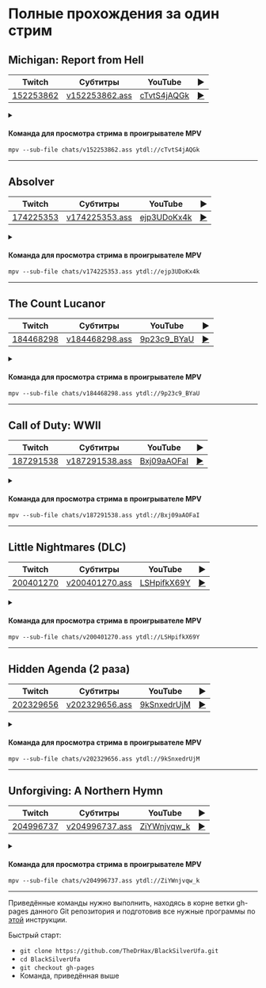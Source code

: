 <!-- video.js -->
<link href="https://cdnjs.cloudflare.com/ajax/libs/video.js/6.3.3/video-js.css" rel="stylesheet">
<script src="https://cdnjs.cloudflare.com/ajax/libs/video.js/6.3.3/video.js"></script>
<!-- videojs-youtube -->
<script src="https://cdnjs.cloudflare.com/ajax/libs/videojs-youtube/2.4.1/Youtube.js"></script>
<!-- libjass -->
<link href="https://cdn.jsdelivr.net/npm/libjass@0.11.0/libjass.css" rel="stylesheet">
<script src="https://cdn.jsdelivr.net/npm/libjass@0.11.0/libjass.js"></script>
<!-- videojs-ass -->
<link href="https://cdn.jsdelivr.net/npm/videojs-ass@0.8.0/src/videojs.ass.css" rel="stylesheet">
<script src="https://cdn.jsdelivr.net/npm/videojs-ass@0.8.0/src/videojs.ass.js"></script>
<!-- videojs-resolution-switcher -->
<script src="https://cdn.jsdelivr.net/npm/videojs-resolution-switcher@0.4.2/lib/videojs-resolution-switcher.min.js"></script>

<script>
function createPlayer(id, youtube, twitch) {
  videojs(id, {
    controls: true,
    nativeControlsForTouch: false,
    width: 640,
    height: 360,
    fluid: true,
    plugins: {
      ass: {
        src: ["../chats/v" + twitch + ".ass"],
        delay: -0.1,
      },
      videoJsResolutionSwitcher: {
        default: 'high',
        dynamicLabel: true
      }
    },
    techOrder: ["youtube"],
    sources: [{
      "type": "video/youtube",
      "src": "https://www.youtube.com/watch?v=" + youtube
    }]
  });
}
</script>

# Полные прохождения за один стрим

## Michigan: Report from Hell

| Twitch | Субтитры | YouTube | ▶ |
| ------ | -------- | ------- | - |
| [152253862](https://www.twitch.tv/videos/152253862) | [v152253862.ass](../chats/v152253862.ass) | [cTvtS4jAQGk](https://www.youtube.com/watch?v=cTvtS4jAQGk) | <a href="/src/player.html?v=cTvtS4jAQGk&s=152253862" onclick="return openPlayer152253862()">▶</a> |

<script>
  function openPlayer152253862() {
    createPlayer("player-cTvtS4jAQGk", "cTvtS4jAQGk", "152253862");
    document.getElementById("spoiler-cTvtS4jAQGk").click();
    return false;
  }
</script>

<details>
  <summary id="spoiler-cTvtS4jAQGk"></summary>

  <div class="player-wrapper" style="margin-top: 32px">
    <video
      id="player-cTvtS4jAQGk"
      class="video-js vjs-default-skin vjs-big-play-centered" />
  </div>
</details>

#### Команда для просмотра стрима в проигрывателе MPV

```
mpv --sub-file chats/v152253862.ass ytdl://cTvtS4jAQGk
```
----
## Absolver

| Twitch | Субтитры | YouTube | ▶ |
| ------ | -------- | ------- | - |
| [174225353](https://www.twitch.tv/videos/174225353) | [v174225353.ass](../chats/v174225353.ass) | [ejp3UDoKx4k](https://www.youtube.com/watch?v=ejp3UDoKx4k) | <a href="/src/player.html?v=ejp3UDoKx4k&s=174225353" onclick="return openPlayer174225353()">▶</a> |

<script>
  function openPlayer174225353() {
    createPlayer("player-ejp3UDoKx4k", "ejp3UDoKx4k", "174225353");
    document.getElementById("spoiler-ejp3UDoKx4k").click();
    return false;
  }
</script>

<details>
  <summary id="spoiler-ejp3UDoKx4k"></summary>

  <div class="player-wrapper" style="margin-top: 32px">
    <video
      id="player-ejp3UDoKx4k"
      class="video-js vjs-default-skin vjs-big-play-centered" />
  </div>
</details>

#### Команда для просмотра стрима в проигрывателе MPV

```
mpv --sub-file chats/v174225353.ass ytdl://ejp3UDoKx4k
```
----
## The Count Lucanor

| Twitch | Субтитры | YouTube | ▶ |
| ------ | -------- | ------- | - |
| [184468298](https://www.twitch.tv/videos/184468298) | [v184468298.ass](../chats/v184468298.ass) | [9p23c9_BYaU](https://www.youtube.com/watch?v=9p23c9_BYaU) | <a href="/src/player.html?v=9p23c9_BYaU&s=184468298" onclick="return openPlayer184468298()">▶</a> |

<script>
  function openPlayer184468298() {
    createPlayer("player-9p23c9_BYaU", "9p23c9_BYaU", "184468298");
    document.getElementById("spoiler-9p23c9_BYaU").click();
    return false;
  }
</script>

<details>
  <summary id="spoiler-9p23c9_BYaU"></summary>

  <div class="player-wrapper" style="margin-top: 32px">
    <video
      id="player-9p23c9_BYaU"
      class="video-js vjs-default-skin vjs-big-play-centered" />
  </div>
</details>

#### Команда для просмотра стрима в проигрывателе MPV

```
mpv --sub-file chats/v184468298.ass ytdl://9p23c9_BYaU
```
----
## Call of Duty: WWII

| Twitch | Субтитры | YouTube | ▶ |
| ------ | -------- | ------- | - |
| [187291538](https://www.twitch.tv/videos/187291538) | [v187291538.ass](../chats/v187291538.ass) | [Bxj09aAOFaI](https://www.youtube.com/watch?v=Bxj09aAOFaI) | <a href="/src/player.html?v=Bxj09aAOFaI&s=187291538" onclick="return openPlayer187291538()">▶</a> |

<script>
  function openPlayer187291538() {
    createPlayer("player-Bxj09aAOFaI", "Bxj09aAOFaI", "187291538");
    document.getElementById("spoiler-Bxj09aAOFaI").click();
    return false;
  }
</script>

<details>
  <summary id="spoiler-Bxj09aAOFaI"></summary>

  <div class="player-wrapper" style="margin-top: 32px">
    <video
      id="player-Bxj09aAOFaI"
      class="video-js vjs-default-skin vjs-big-play-centered" />
  </div>
</details>

#### Команда для просмотра стрима в проигрывателе MPV

```
mpv --sub-file chats/v187291538.ass ytdl://Bxj09aAOFaI
```
----
## Little Nightmares (DLC)

| Twitch | Субтитры | YouTube | ▶ |
| ------ | -------- | ------- | - |
| [200401270](https://www.twitch.tv/videos/200401270) | [v200401270.ass](../chats/v200401270.ass) | [LSHpifkX69Y](https://www.youtube.com/watch?v=LSHpifkX69Y) | <a href="/src/player.html?v=LSHpifkX69Y&s=200401270" onclick="return openPlayer200401270()">▶</a> |

<script>
  function openPlayer200401270() {
    createPlayer("player-LSHpifkX69Y", "LSHpifkX69Y", "200401270");
    document.getElementById("spoiler-LSHpifkX69Y").click();
    return false;
  }
</script>

<details>
  <summary id="spoiler-LSHpifkX69Y"></summary>

  <div class="player-wrapper" style="margin-top: 32px">
    <video
      id="player-LSHpifkX69Y"
      class="video-js vjs-default-skin vjs-big-play-centered" />
  </div>
</details>

#### Команда для просмотра стрима в проигрывателе MPV

```
mpv --sub-file chats/v200401270.ass ytdl://LSHpifkX69Y
```
----
## Hidden Agenda (2 раза)

| Twitch | Субтитры | YouTube | ▶ |
| ------ | -------- | ------- | - |
| [202329656](https://www.twitch.tv/videos/202329656) | [v202329656.ass](../chats/v202329656.ass) | [9kSnxedrUjM](https://www.youtube.com/watch?v=9kSnxedrUjM) | <a href="/src/player.html?v=9kSnxedrUjM&s=202329656" onclick="return openPlayer202329656()">▶</a> |

<script>
  function openPlayer202329656() {
    createPlayer("player-9kSnxedrUjM", "9kSnxedrUjM", "202329656");
    document.getElementById("spoiler-9kSnxedrUjM").click();
    return false;
  }
</script>

<details>
  <summary id="spoiler-9kSnxedrUjM"></summary>

  <div class="player-wrapper" style="margin-top: 32px">
    <video
      id="player-9kSnxedrUjM"
      class="video-js vjs-default-skin vjs-big-play-centered" />
  </div>
</details>

#### Команда для просмотра стрима в проигрывателе MPV

```
mpv --sub-file chats/v202329656.ass ytdl://9kSnxedrUjM
```
----
## Unforgiving: A Northern Hymn

| Twitch | Субтитры | YouTube | ▶ |
| ------ | -------- | ------- | - |
| [204996737](https://www.twitch.tv/videos/204996737) | [v204996737.ass](../chats/v204996737.ass) | [ZiYWnjvqw_k](https://www.youtube.com/watch?v=ZiYWnjvqw_k) | <a href="/src/player.html?v=ZiYWnjvqw_k&s=204996737" onclick="return openPlayer204996737()">▶</a> |

<script>
  function openPlayer204996737() {
    createPlayer("player-ZiYWnjvqw_k", "ZiYWnjvqw_k", "204996737");
    document.getElementById("spoiler-ZiYWnjvqw_k").click();
    return false;
  }
</script>

<details>
  <summary id="spoiler-ZiYWnjvqw_k"></summary>

  <div class="player-wrapper" style="margin-top: 32px">
    <video
      id="player-ZiYWnjvqw_k"
      class="video-js vjs-default-skin vjs-big-play-centered" />
  </div>
</details>

#### Команда для просмотра стрима в проигрывателе MPV

```
mpv --sub-file chats/v204996737.ass ytdl://ZiYWnjvqw_k
```
----

Приведённые команды нужно выполнить, находясь в корне ветки gh-pages данного Git репозитория и подготовив все нужные программы по [этой](../tutorials/watch-online.md) инструкции.

Быстрый старт:
* `git clone https://github.com/TheDrHax/BlackSilverUfa.git`
* `cd BlackSilverUfa`
* `git checkout gh-pages`
* Команда, приведённая выше

